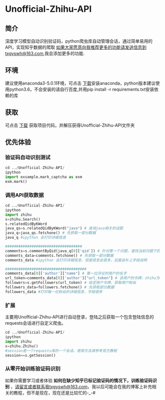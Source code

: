 # Unofficial-Zhihu-API

## 简介
深度学习模型自动识别验证码，python爬虫库自动管理会话，通过简单易用的API，实现知乎数据的爬取
如果大家愿意向我推荐更多的功能请发送信息到txgyswh@163.com,我会添加更多的功能.

## 环境
建议使用anaconda3-5.0.1环境，可点击 [下载](https://mirrors.tuna.tsinghua.edu.cn/anaconda/archive/)安装anaconda，python版本建议使用python3.6，不会安装的请自行百度,并用pip install -r requirements.txt安装依赖的库

## 获取
可点击 [下载](https://github.com/littlepai/Unofficial-Zhihu-API/archive/master.zip) 获取项目代码，并解压获得Unofficial-Zhihu-API文件夹


## 优先体验
### 验证码自动识别测试
```python
cd ../Unofficial-Zhihu-API/
ipython
import exsample.mark_captcha as exm
exm.mark()
```

### 调用API获取数据
```python
cd ../Unofficial-Zhihu-API/
ipython
import zhihu
s=zhihu.Search()
s.relatedQidByKWord
java_qs=s.relatedQidByKWord("java") # 查询java相关的话题
java_q=java_qs.fetchone() # 先获取一部分数据
java_q #ipython 会打印详细信息

###################################
comments=s.commentByQid(java_q[0]['qid']) # 针对第一个问题，查找当前问题下的评论信息
comments_data=comments.fetchone() # 先获取一部分数据
comments_data #ipython 会打印详细信息，但是信息会很多，后面会补上字段说明

#####################################
comments_data[0]['author']["name"] # 第一位评论的用户的名字
url_token=comments_data[0]['author']["url_token"] # 该用户的令牌，zhihu为每一位用户唯一分配
followers=s.getFollowers(url_token) # 给定用户令牌，获取用户粉丝
followers_data=followers.fetchone() # 先获取部分数据
followers_data #打印每一位粉丝的详细信息，字段很多
```


### 扩展
主要用Unofficial-Zhihu-API进行自动登录，登陆之后获取一个包含登陆信息的requests会话进行自定义爬虫。
```python
cd ../Unofficial-Zhihu-API/
ipython
import zhihu
s=zhihu.Zhihu()
#session是一个requests库的一个会话，使用方法请参考官方教程
session==s.getSession()

```


### 从零开始训练验证码识别
如果你需要学习或者体验 **如何在缺少知乎已标记验证码的情况下，训练验证码识别** ，请留言或者联系我txgyswh@163.com，我以后可能会在我的博客上补充相关的教程，但不是现在，现在还是比较忙的-_-# 